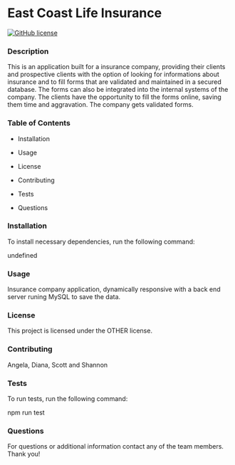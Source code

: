 
# East Coast Life Insurance ####
[![GitHub license](https://img.shields.io/badge/license-OTHER-blue.svg)](https://github.com/lalaggv2/east-coast-life-insurance)

### Description ###

This is an application built for a insurance company, providing their clients and prospective clients with the option of looking for informations about insurance and to fill forms that are validated and maintained in a secured database. The forms can also be integrated into the internal systems of the company. The clients have the opportunity to fill the forms online, saving them time and aggravation. The company gets validated forms.

### Table of Contents ###

* Installation

* Usage

* License

* Contributing

* Tests

* Questions

### Installation ###

To install necessary dependencies, run the following command:

undefined

### Usage ###

Insurance company application, dynamically responsive with a back end server runing MySQL to save the data.

### License ###

This project is licensed under the OTHER license.
  
### Contributing ###

Angela, Diana, Scott and Shannon

### Tests ###

To run tests, run the following command:

npm run test

### Questions ###

For questions or additional information contact any of the team members. Thank you!


